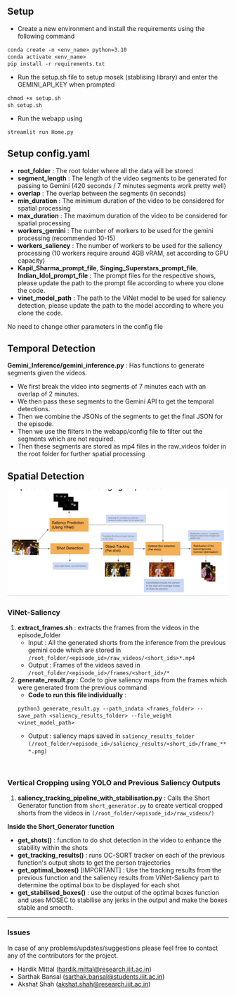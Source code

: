 ## Setup
* Create a new environment and install the requirements using the following command
```
conda create -n <env_name> python=3.10
conda activate <env_name>
pip install -r requirements.txt
```
* Run the setup.sh file to setup mosek (stablising library) and enter the GEMINI_API_KEY when prompted
```
chmod +x setup.sh
sh setup.sh
```
* Run the webapp using
```
streamlit run Home.py
```

## Setup config.yaml
* **root_folder** : The root folder where all the data will be stored
* **segment_length** : The length of the video segments to be generated for passing to Gemini (420 seconds / 7 minutes segments work pretty well)
* **overlap** : The overlap between the segments (in seconds)
* **min_duration** : The minimum duration of the video to be considered for spatial processing 
* **max_duration** : The maximum duration of the video to be considered for spatial processing
* **workers_gemini** : The number of workers to be used for the gemini processing (recommended 10-15)
* **workers_saliency** : The number of workers to be used for the saliency processing (10 workers require around 4GB vRAM, set according to GPU capacity)
* **Kapil_Sharma_prompt_file**, **Singing_Superstars_prompt_file**, **Indian_Idol_prompt_file** : The prompt files for the respective shows, please update the path to the prompt file according to where you clone the code.
* **vinet_model_path** : The path to the ViNet model to be used for saliency detection, please update the path to the model according to where you clone the code.


No need to change other parameters in the config file

## Temporal Detection
**Gemini_Inference/gemini_inference.py** : Has functions to generate segments given the videos.
* We first break the video into segments of 7 minutes each with an overlap of 2 minutes.
* We then pass these segments to the Gemini API to get the temporal detections.
* Then we combine the JSONs of the segments to get the final JSON for the episode.
* Then we use the filters in the webapp/config file to filter out the segments which are not required.
* Then these segments are stored as mp4 files in the raw_videos folder in the root folder for further spatial processing

## Spatial Detection

![IMage](./assets/Spatial_Detections.png)

### ViNet-Saliency
1. **extract_frames.sh** : extracts the frames from the videos in the episode_folder
    * Input : All the generated shorts from the inference from the previous gemini code which are stored in `/root_folder/<episode_id>/raw_videos/<short_ids>*.mp4`
    * Output : Frames of the videos saved in `/root_folder/<episode_id>/frames/<short_id>/*`
2. **generate_result.py** : Code to give saliency maps from the frames which were generated from the previous command
    * **Code to run this file individually** : 
    ```
    python3 generate_result.py --path_indata <frames_folder> --save_path <saliency_results_folder> --file_weight <vinet_model_path>
    ```
    * Output : saliency maps saved in `saliency_results_folder` `(/root_folder/<episode_id>/saliency_results/<short_id>/frame_***.png)`

<br>

### Vertical Cropping using YOLO and Previous Saliency Outputs

1. **saliency_tracking_pipeline_with_stabilisation.py** : Calls the Short Generator function from `short_generator.py` to create vertical cropped shorts from the videos in `(/root_folder/<episode_id>/raw_videos/)`


**Inside the Short_Generator function**
* **get_shots()** : function to do shot detection in the video to enhance the stability within the shots
* **get_tracking_results()** : runs OC-SORT tracker on each of the previous function's output shots to get the person trajectories
* **get_optimal_boxes()** [IMPORTANT] : Use the tracking results from the previous function and the saliency results from ViNet-Saliency part to determine the optimal box to be displayed for each shot
* **get_stabilised_boxes()** : use the output of the optimal boxes function and uses MOSEC to stabilise any jerks in the output and make the boxes stable and smooth. 




---

### Issues
In case of any problems/updates/suggestions please feel free to contact any of the contributors for the project.
* Hardik Mittal (hardik.mittal@research.iiit.ac.in)
* Sarthak Bansal (sarthak.bansal@students.iiit.ac.in)
* Akshat Shah (akshat.shah@research.iiit.ac.in)